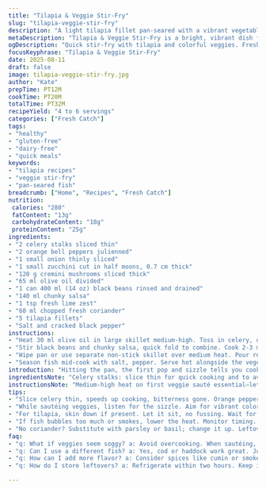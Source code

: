 ```yaml
---
title: "Tilapia & Veggie Stir-Fry"
slug: "tilapia-veggie-stir-fry"
description: "A light tilapia fillet pan-seared with a vibrant vegetable medley. Red and yellow bell peppers swapped for orange ones for a sweeter bite. White mushrooms replaced by cremini—meatier, deeper flavor. Slight twist: lime zest added to sauté. Quick skillet work to keep crunch and color crisp. Fresh coriander gives herbaceous punch but can swap parsley or basil if needed. Uses pantry staples like canned black beans instead of red, salsa thick with tomato chunks. No dairy or gluten. Balanced protein and veggie combo with a hit of citrus, splash of olive oil for richness, and bold seasoning to pull it all fast and right."
metaDescription: "Tilapia & Veggie Stir-Fry is a bright, vibrant dish featuring pan-seared tilapia paired with a fresh medley of vegetables for a satisfying meal."
ogDescription: "Quick stir-fry with tilapia and colorful veggies. Fresh lime zest for brightness, packed with flavor and nutrition in every bite."
focusKeyphrase: "Tilapia & Veggie Stir-Fry"
date: 2025-08-11
draft: false
image: tilapia-veggie-stir-fry.jpg
author: "Kate"
prepTime: PT12M
cookTime: PT20M
totalTime: PT32M
recipeYield: "4 to 6 servings"
categories: ["Fresh Catch"]
tags:
- "healthy"
- "gluten-free"
- "dairy-free"
- "quick meals"
keywords:
- "tilapia recipes"
- "veggie stir-fry"
- "pan-seared fish"
breadcrumb: ["Home", "Recipes", "Fresh Catch"]
nutrition: 
 calories: "280"
 fatContent: "13g"
 carbohydrateContent: "18g"
 proteinContent: "25g"
ingredients:
- "2 celery stalks sliced thin"
- "2 orange bell peppers julienned"
- "1 small onion thinly sliced"
- "1 small zucchini cut in half moons, 0.7 cm thick"
- "120 g cremini mushrooms sliced thick"
- "65 ml olive oil divided"
- "1 can 400 ml (14 oz) black beans rinsed and drained"
- "140 ml chunky salsa"
- "1 tsp fresh lime zest"
- "60 ml chopped fresh coriander"
- "5 tilapia fillets"
- "Salt and cracked black pepper"
instructions:
- "Heat 30 ml olive oil in large skillet medium-high. Toss in celery, orange peppers, onion, zucchini, mushrooms. Sizzle, listen for snap of veggies searing, stirring occasionally. Look for softened edges but vibrant color remains—about 8 minutes. Avoid limp sogginess. "
- "Stir black beans and chunky salsa, quick fold to combine. Cook 2-3 minutes, bubbling gently. Sprinkle fresh lime zest on top, stir once. Season with salt and pepper. Transfer sauté to a dish and loosely cover to keep warm."
- "Wipe pan or use separate non-stick skillet over medium heat. Pour remaining 35 ml olive oil in. Place tilapia filets skin side down if skin on, or presentation side down. Let them caramelize without moving for 3-4 minutes until crisp golden crust forms. Flip and cook 2-3 minutes more, fish should flake easily with fork, opaque inside."
- "Season fish mid-cook with salt, pepper. Serve hot alongside the vegetable medley. The citrus lifts the richness of the fish, while the beans add heft and texture. Fresh coriander leaves sprinkle on top for a bright finish."
introduction: "Hitting the pan, the first pop and sizzle tells you cooking is working. Celery and orange peppers soften but keep a bite; the zucchini curves soften just right—no mush allowed here. Cremini gives an earthier snap compared to white mushrooms, more substance. Canned black beans stand in, hearty, creamy, less sweet than reds but excellent texture. Salsa used thick and chunky, brings acidity and moisture—no runny sauce here, important to avoid soggy base. Lime zest popped right into the sauté towards end to wake up the flavors. The fish gets its moment next: high heat, oil shimmering, wait for crust and don’t fuss. Timing is key so fish is moist, flakey, not rubbery or dried out. Salt and freshly ground pepper throughout is simple but critical—season gradually. Serve all piping hot, cilantro scattered fresh. No frills, just sound technique, texture, and flavor dancing right in the skillet."
ingredientsNote: "Celery stalks: slice thin for quick cooking and to avoid bitterness. Orange bell peppers replace reds/yellows; sweeter, less acidic, good balance for bright vegetables. Cremini mushrooms are meatier than whites—if unavailable, shiitakes or portobello can work but adjust slicing and simmer time (denser mushrooms take longer). Black beans swapped in for red, rinse well to remove canning liquid. Salsa choice important: chunkier, less watery salsa helps keep sauté firm with no sog. Olive oil divided to avoid burning and get crisp cooking on fish. Fresh lime zest adds unexpected brightness—can substitute lemon or a splash of vinegar if lime not on hand. Fresh herbs ideally coriander/cilantro but parsley or basil can replace depending on taste. Tilapia chosen for quick cooking and mild flavor, but any firm white fish like cod or haddock can fill. Salt and pepper simple seasoning but absolutely don't skip. If pan smoke rises quickly, lower heat to avoid bitterness or burning. Try to prep all veggies uniform thickness, ensures even cooking and consistent texture."
instructionsNote: "Medium-high heat on first veggie sauté essential—let vegetables cook on edge so natural sugars caramelize slightly but keep crunch. Stir only enough to turn; avoid stirring constantly or veggies steam and go limp. Adding black beans and salsa finishes cooking; keep stirring minimal so beans stay intact and salsa thickens just enough to coat veggies. Lime zest goes last—too early and citrus aroma blows off. Cover sauté loosely after cooking to hold warmth without trapping steam, keeping sauté crisp. When cooking fish, use non-stick pan or very well-seasoned skillet. Hot oil shimmering before fish hits pan is crucial—cold pan means sticking and tearing. Wait for crust forming before flipping—fish should release fairly easily with a spatula when ready, if tearing, give more time. Cooking time depends on thickness; test doneness by flaking with fork, translucent flesh means too soon. Season fish meat-side, not skin-side if skin on, avoid over-salting. Serve immediately after fish rested briefly (a minute) to settle juices. If fish finishes before veggies, tent with foil to keep warm and resume low heat on sauté just before serving. Leftovers reheat gently in pan, not microwave, to avoid rubbery fish. If no fresh coriander, squeeze lemon just before serving for a fresh citrus hit."
tips:
- "Slice celery thin, speeds up cooking, bitterness gone. Orange peppers swap sweet, bites better. Cremini mushrooms offer depth. Rinse black beans well. Thick salsa adds texture, avoid watery."
- "While sautéing veggies, listen for the sizzle. Aim for vibrant colors, soft edges, but still crisp. Stir just enough, don’t overdo it. Add beans and salsa towards the end. Lime zest last, brightens flavors."
- "For tilapia, skin down if present. Let it sit, no fussing. Wait for crust to form, key for nice texture. Season fish as it cooks. Flake to check doneness; crust formed means it’s close."
- "If fish bubbles too much or smokes, lower the heat. Monitor timing. If veggies cool too fast, cover them lightly to keep warm. Tent with foil or set on low heat before serving."
- "No coriander? Substitute with parsley or basil; change it up. Leftovers? Heat gently in a pan, not microwave. Avoid rubbery fish. Experiment with lime zest; evokes fresh citrus kick."
faq:
- "q: What if veggies seem soggy? a: Avoid overcooking. When sautéing, keep medium-high heat. Stir minimally. Remove from heat once vibrant."
- "q: Can I use a different fish? a: Yes, cod or haddock work great. Just adjust cooking times. Focus on thickness; ensure they flake easily."
- "q: How can I add more flavor? a: Consider spices like cumin or smoked paprika. Garlic or onion powder also good. Experiment with herbs too."
- "q: How do I store leftovers? a: Refrigerate within two hours. Keep in airtight container. Consume within three days. Reheat gently in skillet to maintain texture."

---
```

